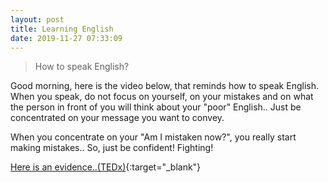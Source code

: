 ```yaml
---
layout: post
title: Learning English
date: 2019-11-27 07:33:09
---
```


<blockquote>
How to speak English?<br>
</blockquote>


Good morning, here is the video below, that reminds how to speak English. When you speak, do not focus on yourself, on your mistakes and on what the person in front of you will think about your "poor" English.. Just be concentrated on your message you want to convey.

When you concentrate on your "Am I mistaken now?", you really start making mistakes.. So, just be confident! Fighting! 

[Here is an evidence..(TEDx)](https://www.youtube.com/watch?v=Ge7c7otG2mk){:target="_blank"}






